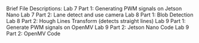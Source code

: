 Brief File Descriptions:
Lab 7 Part 1: Generating PWM signals on Jetson Nano
Lab 7 Part 2: Lane detect and use camera
Lab 8 Part 1: Blob Detection
Lab 8 Part 2: Hough Lines Transform (detects straight lines)
Lab 9 Part 1: Generate PWM signals on OpenMV
Lab 9 Part 2: Jetson Nano Code
Lab 9 Part 2: OpenMV Code
